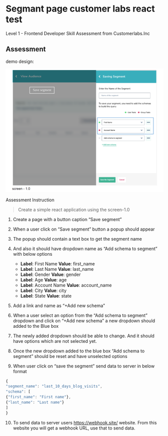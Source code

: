 # Segmant page customer labs react test

Level 1 - Frontend Developer Skill Assessment from Customerlabs.Inc

## Assessment

demo design:

![demo design](./public/assesmentDemoDesign.png)

Assessment Instruction

> Create a simple react application using the screen-1.0

1. Create a page with a button caption “Save segment”

2. When a user click on “Save segment” button a popup should appear

3. The popup should contain a text box to get the segment name

4. And also it should have dropdown name as “Add schema to segment” with
   below options

   - **Label**: First Name **Value**: first_name
   - **Label**: Last Name **Value**: last_name
   - **Label**: Gender **Value**: gender
   - **Label**: Age **Value**: age
   - **Label**: Account Name **Value**: account_name
   - **Label**: City **Value**: city
   - **Label**: State **Value**: state

5. Add a link and name as “+Add new schema”

6. When a user select an option from the “Add schema to segment” dropdown and
   click on “+Add new schema” a new dropdown should added to the Blue box

7. The newly added dropdown should be able to change. And it should have
   options which are not selected yet.

8. Once the new dropdown added to the blue box “Add schema to segment” should
   be reset and have unselected options

9. When user click on “save the segment” send data to server in below format

```js
{
"segment_name": "last_10_days_blog_visits",
"schema": [
{"first_name": "First name"},
{"last_name": "Last name"}
]
}
```

10. To send data to server users https://webhook.site/ website. From this
    website you will get a webhook URL, use that to send data.
